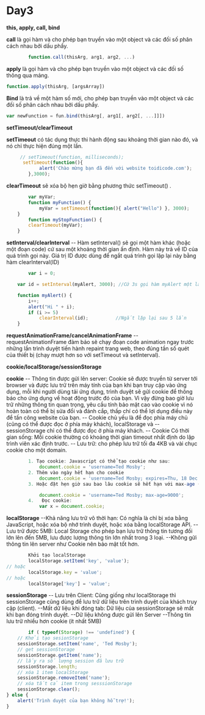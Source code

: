   # Day3
**this, apply, call, bind**

**call** là gọi hàm và cho phép bạn truyền vào một object và các đối số phân cách nhau bởi dấu phẩy.
```js
        function.call(thisArg, arg1, arg2, ...)
```

**apply** là gọi hàm và cho phép bạn truyền vào một object và các đối số thông qua mảng.
```js
function.apply(thisArg, [argsArray])
```

**Bind** là trả về một hàm số mới, cho phép bạn truyền vào một object và các đối số phân cách nhau bởi dấu phẩy.
```js
var newFunction = fun.bind(thisArg[, arg1[, arg2[, ...]]])
```


**setTimeout/clearTimeout**

**setTimeout** có tác dụng thực thi hành động sau khoảng thời gian nào đó, và nó chỉ thực hiện đúng một lần.
```js
     // setTimeout(function, milliseconds);
      setTimeout(function(){
            alert('Chào mừng bạn đã đến với website toidicode.com');
        },3000);
```

**clearTimeout**  sẽ xóa bộ hẹn giờ bằng phương thức setTimeout() .
```js
        var myVar;
        function myFunction() {
            myVar = setTimeout(function(){ alert("Hello") }, 3000);
    }
        function myStopFunction() {
        clearTimeout(myVar);
    }
```

**setInterval/clearInterval**
    --    Hàm setInterval() sẽ gọi một hàm khác (hoặc một đoạn code) cứ sau một khoảng thời gian ấn định. Hàm này trả về ID của quá trình gọi này. Giá trị ID được dùng để ngắt quá trình gọi lặp lại này bằng hàm clearInterval(ID)

```js
        var i = 0;

    var id = setInterval(myAlert, 3000); //Cứ 3s gọi hàm myAlert một lần

    function myAlert() {
        i++;
        alert("Hi " + i);
        if (i >= 5)
            clearInterval(id);          //Ngắt lặp lại sau 5 lần
    }
```

**requestAnimationFrame/cancelAnimationFrame**
    -- requestAnimationFrame đảm bảo sẽ chạy đoạn code animation ngay trước những lần trình duyệt tiến hành repaint trang web, theo đúng tần số quét của thiết bị (chạy mượt hơn so với setTimeout và setInterval).

**cookie/localStorage/sessionStorage**

**cookie** 
        --  Thông tin được gửi lên server: Cookie sẽ được truyền từ server tới browser và được lưu trữ trên máy tính của bạn khi bạn truy cập vào ứng dụng, mỗi khi người dùng tải ứng dụng, trình duyệt sẽ gửi cookie để thông báo cho ứng dụng về hoạt động trước đó của bạn. Vì vậy đừng bao giờ lưu trữ những thông tin quan trọng, yêu cầu tính bảo mật cao vào cookie vì nó hoàn toàn có thể bị sửa đổi và đánh cắp, thấp chí có thể lợi dụng điều này để tấn công website của bạn.
        --  Cookie chủ yếu là để đọc phía máy chủ (cũng có thể được đọc ở phía máy khách), localStorage và 
        --  sessionStorage chỉ có thể được đọc ở phía máy khách.
        --  Cookie Có thời gian sống: Mỗi cookie thường có khoảng thời gian timeout nhất định do lập trình viên xác định trước.
        --   Lưu trữ: cho phép lưu trữ tối đa 4KB và vài chục cookie cho một domain.
```js
        1. Tạo cookie: Javascript có thể tạo cookie như sau:
            document.cookie = 'username=Ted Mosby';
        2. Thêm vào ngày hết hạn cho cookie
            document.cookie = 'username=Ted Mosby; expires=Thu, 18 Dec 2018 8:00:00 UTC';
        3. Hoặc đặt hẹn giờ sau bao lâu cookie sẽ hết hạn với max-age (tính bằng giây)

            document.cookie = 'username=Ted Mosby; max-age=9000';
        4.   Đọc cookie:
            var x = document.cookie;
```

**localStorage**
        --Khả năng lưu trữ vô thời hạn: Có nghĩa là chỉ bị xóa bằng JavaScript, hoặc xóa bộ nhớ trình duyệt, hoặc xóa bằng localStorage API.
        --Lưu trữ được 5MB: Local Storage cho phép bạn lưu trữ thông tin tương đối lớn lên đến 5MB, lưu được lượng thông tin lớn nhất trong 3 loại.
        --Không gửi thông tin lên server như Cookie nên bảo mật tốt hơn.
```js
        Khởi tạo localStorage
        localStorage.setItem('key', 'value');
// hoặc
        localStorage.key = 'value';
// hoặc
        localStorage['key'] = 'value';
```

**sessionStorage**
        -- Lưu trên Client: Cũng giống như localStorage thì sessionStorage cũng dùng để lưu trữ dữ liệu trên trình duyệt của khách truy cập (client).
        --Mất dữ liệu khi đóng tab: Dữ liệu của sessionStorage sẽ mất khi bạn đóng trình duyệt.
        --Dữ liệu không được gửi lên Server
        --Thông tin lưu trữ nhiều hơn cookie (ít nhất 5MB)

```js
        if ( typeof(Storage) !== 'undefined') {
    // Khởi tạo sesionStorage
    sessionStorage.setItem('name', 'Ted Mosby');
    // get sessionStorage
    sessionStorage.getItem('name');
    // lấy ra số lượng session đã lưu trữ
    sessionStorage.length;
    // xóa 1 item localStorage
    sessionStorage.removeItem('name');
    // xóa tất cả item trong sesssionStorage
    sessionStorage.clear();
} else {
    alert('Trình duyệt của bạn không hỗ trợ!');
}
```